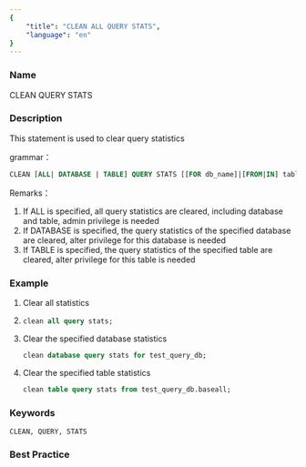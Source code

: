 ```yaml
---
{
    "title": "CLEAN ALL QUERY STATS",
    "language": "en"
}
---
```


<!--
Licensed to the Apache Software Foundation (ASF) under one
or more contributor license agreements.  See the NOTICE file
distributed with this work for additional information
regarding copyright ownership.  The ASF licenses this file
to you under the Apache License, Version 2.0 (the
"License"); you may not use this file except in compliance
with the License.  You may obtain a copy of the License at

  http://www.apache.org/licenses/LICENSE-2.0

Unless required by applicable law or agreed to in writing,
software distributed under the License is distributed on an
"AS IS" BASIS, WITHOUT WARRANTIES OR CONDITIONS OF ANY
KIND, either express or implied.  See the License for the
specific language governing permissions and limitations
under the License.
-->



### Name


CLEAN QUERY STATS


### Description

This statement is used to clear query statistics

grammar：

```sql
CLEAN [ALL| DATABASE | TABLE] QUERY STATS [[FOR db_name]|[FROM|IN] table_name]];
```

Remarks：

1. If ALL is specified, all query statistics are cleared, including database and table, admin privilege is needed
2. If DATABASE is specified, the query statistics of the specified database are cleared, alter privilege for this database is needed
3. If TABLE is specified, the query statistics of the specified table are cleared, alter privilege for this table is needed

### Example

1. Clear all statistics
2. 
    ```sql
    clean all query stats;
    ```

2. Clear the specified database statistics

    ```sql
    clean database query stats for test_query_db;
    ```
3. Clear the specified table statistics

    ```sql
    clean table query stats from test_query_db.baseall;
    ```

### Keywords

    CLEAN, QUERY, STATS

### Best Practice

